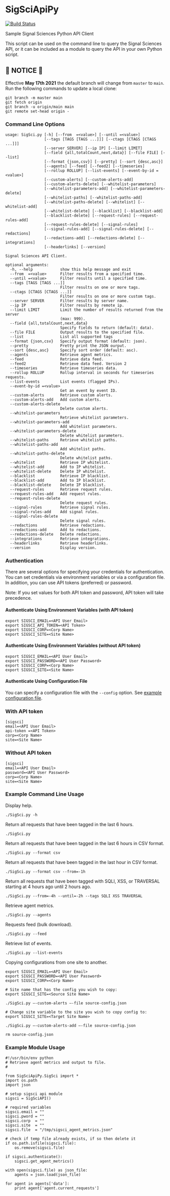 # SigSciApiPy
[![Build Status](https://travis-ci.org/signalsciences/SigSciApiPy.svg?branch=master)](https://travis-ci.org/signalsciences/SigSciApiPy)

Sample Signal Sciences Python API Client

This script can be used on the command line to query the Signal Sciences API, or it can be included as a module to query the API in your own Python script.

## :rotating_light: NOTICE :rotating_light:

Effective **May 17th 2021** the default branch will change from `master` to `main`. Run the following commands to update a local clone:
```
git branch -m master main
git fetch origin
git branch -u origin/main main
git remote set-head origin -
```

### Command Line Options

```
usage: SigSci.py [-h] [--from  =<value>] [--until =<value>]
                 [--tags [TAGS [TAGS ...]]] [--ctags [CTAGS [CTAGS ...]]]
                 [--server SERVER] [--ip IP] [--limit LIMIT]
                 [--field {all,totalCount,next,data}] [--file FILE] [--list]
                 [--format {json,csv}] [--pretty] [--sort {desc,asc}]
                 [--agents] [--feed] [--feed2] [--timeseries]
                 [--rollup ROLLUP] [--list-events] [--event-by-id =<value>]
                 [--custom-alerts] [--custom-alerts-add]
                 [--custom-alerts-delete] [--whitelist-parameters]
                 [--whitelist-parameters-add] [--whitelist-parameters-delete]
                 [--whitelist-paths] [--whitelist-paths-add]
                 [--whitelist-paths-delete] [--whitelist] [--whitelist-add]
                 [--whitelist-delete] [--blacklist] [--blacklist-add]
                 [--blacklist-delete] [--request-rules] [--request-rules-add]
                 [--request-rules-delete] [--signal-rules]
                 [--signal-rules-add] [--signal-rules-delete] [--redactions]
                 [--redactions-add] [--redactions-delete] [--integrations]
                 [--headerlinks] [--version]

Signal Sciences API Client.

optional arguments:
  -h, --help            show this help message and exit
  --from  =<value>      Filter results from a specified time.
  --until =<value>      Filter results until a specified time.
  --tags [TAGS [TAGS ...]]
                        Filter results on one or more tags.
  --ctags [CTAGS [CTAGS ...]]
                        Filter results on one or more custom tags.
  --server SERVER       Filter results by server name.
  --ip IP               Filter results by remote ip.
  --limit LIMIT         Limit the number of results returned from the server
                        (max: 999).
  --field {all,totalCount,next,data}
                        Specify fields to return (default: data).
  --file FILE           Output results to the specified file.
  --list                List all supported tags
  --format {json,csv}   Specify output format (default: json).
  --pretty              Pretty print the JSON ourput.
  --sort {desc,asc}     Specify sort order (default: asc).
  --agents              Retrieve agent metrics.
  --feed                Retrieve data feed.
  --feed2               Retrieve data feed. Version 2
  --timeseries          Retrieve timeseries data.
  --rollup ROLLUP       Rollup interval in seconds for timeseries requests.
  --list-events         List events (flagged IPs).
  --event-by-id =<value>
                        Get an event by event ID.
  --custom-alerts       Retrieve custom alerts.
  --custom-alerts-add   Add custom alerts.
  --custom-alerts-delete
                        Delete custom alerts.
  --whitelist-parameters
                        Retrieve whitelist parameters.
  --whitelist-parameters-add
                        Add whitelist parameters.
  --whitelist-parameters-delete
                        Delete whitelist parameters.
  --whitelist-paths     Retrieve whitelist paths.
  --whitelist-paths-add
                        Add whitelist paths.
  --whitelist-paths-delete
                        Delete whitelist paths.
  --whitelist           Retrieve IP whitelist.
  --whitelist-add       Add to IP whitelist.
  --whitelist-delete    Delete IP whitelist.
  --blacklist           Retrieve IP blacklist.
  --blacklist-add       Add to IP blacklist.
  --blacklist-delete    Delete IP blacklist.
  --request-rules       Retrieve request rules.
  --request-rules-add   Add request rules.
  --request-rules-delete
                        Delete request rules.
  --signal-rules        Retrieve signal rules.
  --signal-rules-add    Add signal rules.
  --signal-rules-delete
                        Delete signal rules.
  --redactions          Retrieve redactions.
  --redactions-add      Add to redactions.
  --redactions-delete   Delete redactions.
  --integrations        Retrieve integrations.
  --headerlinks         Retrieve headerlinks.
  --version             Display version.
  ```

### Authentication

There are several options for specifying your credentials for authentication. You can set credentials via environment variables or via a configuration file. In addition, you can use API tokens (preferred) or password.

Note: If you set values for both API token and password, API token will take precedence.

#### Authenticate Using Environment Variables (with API token)

```
export SIGSCI_EMAIL=<API User Email>
export SIGSCI_API_TOKEN=<API Token>
export SIGSCI_CORP=<Corp Name>
export SIGSCI_SITE=<Site Name>
```

#### Authenticate Using Environment Variables (without API token)

```
export SIGSCI_EMAIL=<API User Email>
export SIGSCI_PASSWORD=<API User Password>
export SIGSCI_CORP=<Corp Name>
export SIGSCI_SITE=<Site Name>
```

#### Authenticate Using Configuration File

You can specify a configuration file with the `--config` option. See [example configuration file](example.conf).

### With API token

```
[sigsci]
email=<API User Email>
api-token =<API Token>
corp=<Corp Name>
site=<Site Name>
```

### Without API token

```
[sigsci]
email=<API User Email>
password=<API User Password>
corp=<Corp Name>
site=<Site Name>
```

### Example Command Line Usage

Display help.

`./SigSci.py -h`

Return all requests that have been tagged in the last 6 hours.

`./SigSci.py`

Return all requests that have been tagged in the last 6 hours in CSV format.

`./SigSci.py --format csv`

Return all requests that have been tagged in the last hour in CSV format.

`./SigSci.py --format csv --from=-1h`

Return all requests that have been tagged with SQLI, XSS, or TRAVERSAL starting at 4 hours ago until 2 hours ago.

`./SigSci.py --from=-4h --until=-2h --tags SQLI XSS TRAVERSAL`

Retrieve agent metrics.

`./SigSci.py --agents`

Requests feed (bulk download).

`./SigSci.py --feed`

Retrieve list of events.

`./SigSci.py --list-events`

Copying configurations from one site to another.

```
export SIGSCI_EMAIL=<API User Email>
export SIGSCI_PASSWORD=<API User Password>
export SIGSCI_CORP=<Corp Name>

# Site name that has the config you wish to copy:
export SIGSCI_SITE=<Source Site Name>

./SigSci.py —-custom-alerts —-file source-config.json

# Change site variable to the site you wish to copy config to:
export SIGSCI_SITE=<Target Site Name>

./SigSci.py —-custom-alerts-add —-file source-config.json

rm source-config.json
```

### Example Module Usage

```
#!/usr/bin/env python
# Retrieve agent metrics and output to file.
#

from SigSciApiPy.SigSci import *
import os.path
import json

# setup sigsci api module
sigsci = SigSciAPI()

# required variables
sigsci.email = ""
sigsci.pword = ""
sigsci.corp  = ""
sigsci.site  = ""
sigsci.file  = "/tmp/sigsci_agent_metrics.json"

# check if temp file already exists, if so then delete it
if os.path.isfile(sigsci.file):
    os.remove(sigsci.file)

if sigsci.authenticate():
    sigsci.get_agent_metrics()

with open(sigsci.file) as json_file:    
    agents = json.load(json_file)

for agent in agents['data']:
    print agent['agent.current_requests']
```
